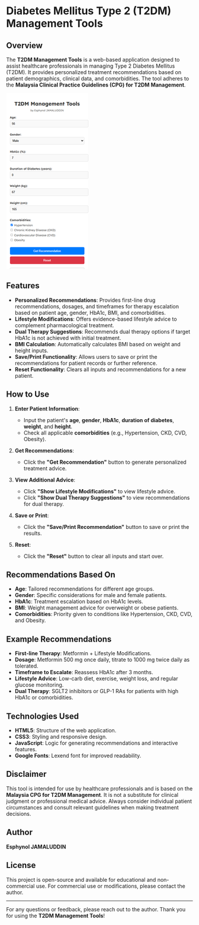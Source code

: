 # Diabetes Mellitus Type 2 (T2DM) Management Tools

## Overview
The **T2DM Management Tools** is a web-based application designed to assist healthcare professionals in managing Type 2 Diabetes Mellitus (T2DM). It provides personalized treatment recommendations based on patient demographics, clinical data, and comorbidities. The tool adheres to the **Malaysia Clinical Practice Guidelines (CPG) for T2DM Management**.

![Screenshot](screenshot.png) <!-- Add a screenshot later -->

## Features
- **Personalized Recommendations**: Provides first-line drug recommendations, dosages, and timeframes for therapy escalation based on patient age, gender, HbA1c, BMI, and comorbidities.
- **Lifestyle Modifications**: Offers evidence-based lifestyle advice to complement pharmacological treatment.
- **Dual Therapy Suggestions**: Recommends dual therapy options if target HbA1c is not achieved with initial treatment.
- **BMI Calculation**: Automatically calculates BMI based on weight and height inputs.
- **Save/Print Functionality**: Allows users to save or print the recommendations for patient records or further reference.
- **Reset Functionality**: Clears all inputs and recommendations for a new patient.

## How to Use
1. **Enter Patient Information**:
   - Input the patient's **age**, **gender**, **HbA1c**, **duration of diabetes**, **weight**, and **height**.
   - Check all applicable **comorbidities** (e.g., Hypertension, CKD, CVD, Obesity).

2. **Get Recommendations**:
   - Click the **"Get Recommendation"** button to generate personalized treatment advice.

3. **View Additional Advice**:
   - Click **"Show Lifestyle Modifications"** to view lifestyle advice.
   - Click **"Show Dual Therapy Suggestions"** to view recommendations for dual therapy.

4. **Save or Print**:
   - Click the **"Save/Print Recommendation"** button to save or print the results.

5. **Reset**:
   - Click the **"Reset"** button to clear all inputs and start over.

## Recommendations Based On
- **Age**: Tailored recommendations for different age groups.
- **Gender**: Specific considerations for male and female patients.
- **HbA1c**: Treatment escalation based on HbA1c levels.
- **BMI**: Weight management advice for overweight or obese patients.
- **Comorbidities**: Priority given to conditions like Hypertension, CKD, CVD, and Obesity.

## Example Recommendations
- **First-line Therapy**: Metformin + Lifestyle Modifications.
- **Dosage**: Metformin 500 mg once daily, titrate to 1000 mg twice daily as tolerated.
- **Timeframe to Escalate**: Reassess HbA1c after 3 months.
- **Lifestyle Advice**: Low-carb diet, exercise, weight loss, and regular glucose monitoring.
- **Dual Therapy**: SGLT2 inhibitors or GLP-1 RAs for patients with high HbA1c or comorbidities.

## Technologies Used
- **HTML5**: Structure of the web application.
- **CSS3**: Styling and responsive design.
- **JavaScript**: Logic for generating recommendations and interactive features.
- **Google Fonts**: Lexend font for improved readability.

## Disclaimer
This tool is intended for use by healthcare professionals and is based on the **Malaysia CPG for T2DM Management**. It is not a substitute for clinical judgment or professional medical advice. Always consider individual patient circumstances and consult relevant guidelines when making treatment decisions.

## Author
**Esphynol JAMALUDDIN**

## License
This project is open-source and available for educational and non-commercial use. For commercial use or modifications, please contact the author.

---

For any questions or feedback, please reach out to the author. Thank you for using the **T2DM Management Tools**!

